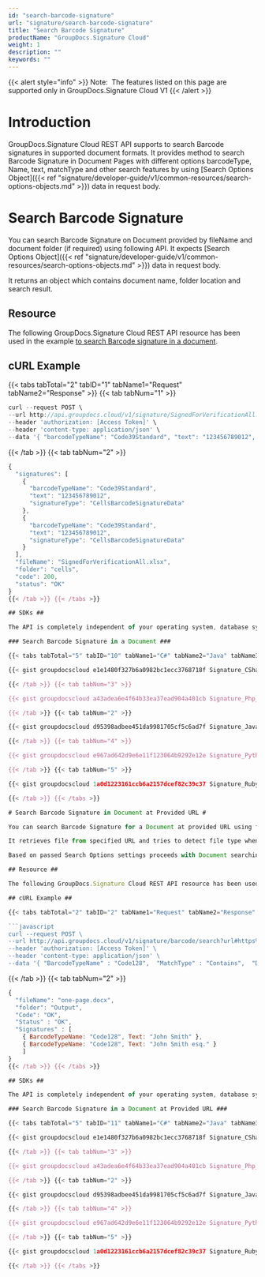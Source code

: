 ```yaml
---
id: "search-barcode-signature"
url: "signature/search-barcode-signature"
title: "Search Barcode Signature"
productName: "GroupDocs.Signature Cloud"
weight: 1
description: ""
keywords: ""
---
```


{{< alert style="info" >}}
Note:  The features listed on this page are supported only in GroupDocs.Signature Cloud V1
{{< /alert >}}

# Introduction #

GroupDocs.Signature Cloud REST API supports to search Barcode signatures in supported document formats. It provides method to search Barcode Signature in Document Pages with different options barcodeType, Name, text, matchType and other search features by using [Search Options Object]({{< ref "signature/developer-guide/v1/common-resources/search-options-objects.md" >}}) data in request body.

# Search Barcode Signature #

You can search Barcode Signature on Document provided by fileName and document folder (if required) using following API. It expects [Search Options Object]({{< ref "signature/developer-guide/v1/common-resources/search-options-objects.md" >}}) data in request body.

It returns an object which contains document name, folder location and search result.

## Resource ##

The following GroupDocs.Signature Cloud REST API resource has been used in the example [to search Barcode signature in a document](https://apireference.groupdocs.cloud/signature/#!/Search/PostSearchBarcode).

## cURL Example ##

{{< tabs tabTotal="2" tabID="1" tabName1="Request" tabName2="Response" >}} {{< tab tabNum="1" >}}

```javascript
curl --request POST \
--url http://api.groupdocs.cloud/v1/signature/SignedForVerificationAll.xlsx/barcode/search?folder#signed \
--header 'authorization: [Access Token]' \
--header 'content-type: application/json' \
--data '{ "barcodeTypeName": "Code39Standard", "text": "123456789012", "matchType": "Contains", "documentPageNumber": 1, "pagesSetup": { "firstPage": true, "lastPage": false, "oddPages": false, "evenPages": false, "pageNumbers": [ 1 ] }, "searchAllPages": true, "OptionsType": "CellsSearchBarcodeOptionsData" }'

```

{{< /tab >}} {{< tab tabNum="2" >}}

```javascript
{
  "signatures": [
    {
      "barcodeTypeName": "Code39Standard",
      "text": "123456789012",
      "signatureType": "CellsBarcodeSignatureData"
    },
    {
      "barcodeTypeName": "Code39Standard",
      "text": "123456789012",
      "signatureType": "CellsBarcodeSignatureData"
    }
  ],
  "fileName": "SignedForVerificationAll.xlsx",
  "folder": "cells",
  "code": 200,
  "status": "OK"
}
{{< /tab >}} {{< /tabs >}}

## SDKs ##

The API is completely independent of your operating system, database system or development language. We provide and support API SDKs in many development languages in order to make it even easier to integrate. You can see our available SDKs list [here](signature/available-sdks).

### Search Barcode Signature in a Document ###

{{< tabs tabTotal="5" tabID="10" tabName1="C#" tabName2="Java" tabName3="PHP" tabName4="Python" tabName5="Ruby" >}} {{< tab tabNum="1" >}}

{{< gist groupdocscloud e1e1480f327b6a0982bc1ecc3768718f Signature_CSharp_Search_Signature_Barcode.cs >}}

{{< /tab >}} {{< tab tabNum="3" >}}

{{< gist groupdocscloud a43adea6e4f64b33ea37ead904a401cb Signature_Php_Barcode_Search.php >}}

{{< /tab >}} {{< tab tabNum="2" >}}

{{< gist groupdocscloud d95398adbee451da9981705cf5c6ad7f Signature_Java_Search_Signature_Barcode.java >}}

{{< /tab >}} {{< tab tabNum="4" >}}

{{< gist groupdocscloud e967ad642d9e6e11f123064b9292e12e Signature_Python_Search_Signature_Barcode.py >}}

{{< /tab >}} {{< tab tabNum="5" >}}

{{< gist groupdocscloud 1a0d1223161ccb6a2157dcef82c39c37 Signature_Ruby_Search_Signature_Barcode.rb >}}

{{< /tab >}} {{< /tabs >}}

# Search Barcode Signature in Document at Provided URL #

You can search Barcode Signature for a Document at provided URL using following API.

It retrieves file from specified URL and tries to detect file type when fileName parameter is not specified. It expects [search-options-objects]({{< ref "signature/developer-guide/v1/common-resources/search-options-objects.md" >}}) object data in request body.

Based on passed Search Options settings proceeds with Document searching, it returns object which contains result of searching process.

## Resource ##

The following GroupDocs.Signature Cloud REST API resource has been used in the example [to search Barcode signature in a document at provided URL](https://apireference.groupdocs.cloud/signature/#!/Search/PostSearchBarcodeFromUrl).

## cURL Example ##

{{< tabs tabTotal="2" tabID="2" tabName1="Request" tabName2="Response" >}} {{< tab tabNum="1" >}}

```javascript
curl --request POST \
--url http://api.groupdocs.cloud/v1/signature/barcode/search?url#https%3a%2f%2fwww.dropbox.com%2fs%2fumokluz338w4ng7%2fone-page.docx%3fdl%3d1 \
--header 'authorization: [Access Token]' \
--header 'content-type: application/json' \
--data '{ "BarcodeTypeName" : "Code128",  "MatchType" : "Contains",  "DocumentPageNumber": 1,  "Text": "John Smith",  "SearchAllPages" : true,  "OptionsType" : "WordsSearchBarcodeOptionsData" }'

```

{{< /tab >}} {{< tab tabNum="2" >}}

```javascript
{
  "fileName": "one-page.docx",
  "folder": "Output",
  "Code": "OK",
  "Status" : "OK",
  "Signatures" : [
    { BarcodeTypeName: "Code128", Text: "John Smith" },
    { BarcodeTypeName: "Code128", Text: "John Smith esq." }
    ]
}
{{< /tab >}} {{< /tabs >}}

## SDKs ##

The API is completely independent of your operating system, database system or development language. We provide and support API SDKs in many development languages in order to make it even easier to integrate. You can see our available SDKs list [here](signature/available-sdks).

### Search Barcode Signature in a Document at Provided URL ###

{{< tabs tabTotal="5" tabID="11" tabName1="C#" tabName2="Java" tabName3="PHP" tabName4="Python" tabName5="Ruby" >}} {{< tab tabNum="1" >}}

{{< gist groupdocscloud e1e1480f327b6a0982bc1ecc3768718f Signature_CSharp_Search_Signature_Barcode_URL.cs >}}

{{< /tab >}} {{< tab tabNum="3" >}}

{{< gist groupdocscloud a43adea6e4f64b33ea37ead904a401cb Signature_Php_Barcode_Search_URL.php >}}

{{< /tab >}} {{< tab tabNum="2" >}}

{{< gist groupdocscloud d95398adbee451da9981705cf5c6ad7f Signature_Java_Search_Signature_Barcode_URL.java >}}

{{< /tab >}} {{< tab tabNum="4" >}}

{{< gist groupdocscloud e967ad642d9e6e11f123064b9292e12e Signature_Python_Search_Signature_Barcode_URL.py >}}

{{< /tab >}} {{< tab tabNum="5" >}}

{{< gist groupdocscloud 1a0d1223161ccb6a2157dcef82c39c37 Signature_Ruby_Search_Signature_Barcode_URL.rb >}}

{{< /tab >}} {{< /tabs >}}

